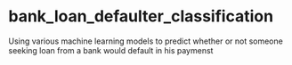 # bank_loan_defaulter_classification
Using various machine learning models to predict whether or not someone seeking loan from a bank would default in his paymenst
